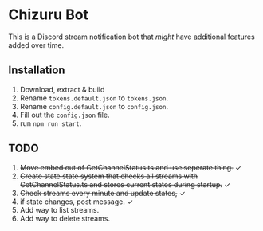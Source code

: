 # Chizuru Bot

This is a Discord stream notification bot that *might* have additional features added over time.

## Installation

1. Download, extract & build
2. Rename `tokens.default.json` to `tokens.json`.
3. Rename `config.default.json` to `config.json`.
4. Fill out the `config.json` file.
5. run `npm run start`.

## TODO

1. ~~Move embed out of GetChannelStatus.ts and use seperate thing.~~ ✓
2. ~~Create state state system that checks all streams with GetChannelStatus.ts and stores current states during startup.~~ ✓
3. ~~Check streams every minute and update states,~~ ✓
4. ~~if state changes, post message.~~ ✓
5. Add way to list streams.
6. Add way to delete streams.

